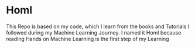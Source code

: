 # Homl
This Repo is based on my code, which I learn from the books and Tutorials I followed during my Machine Learning Journey. 
I named it Homl because reading Hands on Machine Learning is the first step of my Learning

